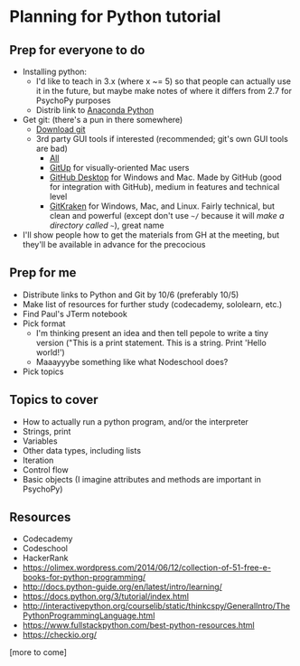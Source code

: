 # Planning for Python tutorial

## Prep for everyone to do

* Installing python:
  * I'd like to teach in 3.x (where x ~= 5) so that people can actually use it in the future, but maybe make notes of where it  differs from 2.7 for PsychoPy purposes
  * Distrib link to [Anaconda Python](https://www.continuum.io/downloads)
* Get git: (there's a pun in there somewhere)
  * [Download git](https://git-scm.com/downloads)
  * 3rd party GUI tools if interested (recommended; git's own GUI tools are bad)
    * [All](https://git-scm.com/downloads/guis)
    * [GitUp](http://gitup.co/) for visually-oriented Mac users
    * [GitHub Desktop](https://desktop.github.com/) for Windows and Mac. Made by GitHub (good for integration with GitHub), medium in features and technical level
    * [GitKraken](https://www.gitkraken.com/) for Windows, Mac, and Linux. Fairly technical, but clean and powerful (except don't use `~/` because it will *make a directory called `~`*), great name
* I'll show people how to get the materials from GH at the meeting, but they'll be available in advance for the precocious

## Prep for me

* Distribute links to Python and Git by 10/6 (preferably 10/5)
* Make list of resources for further study (codecademy, sololearn, etc.)
* Find Paul's JTerm notebook
* Pick format
  * I'm thinking present an idea and then tell pepole to write a tiny version ("This is a print statement. This is a string. Print 'Hello world!')
  * Maaayyybe something like what Nodeschool does?
* Pick topics

## Topics to cover

* How to actually run a python program, and/or the interpreter
* Strings, print
* Variables
* Other data types, including lists
* Iteration
* Control flow
* Basic objects (I imagine attributes and methods are important in PsychoPy)

## Resources

* Codecademy
* Codeschool
* HackerRank
* https://olimex.wordpress.com/2014/06/12/collection-of-51-free-e-books-for-python-programming/
* http://docs.python-guide.org/en/latest/intro/learning/
* https://docs.python.org/3/tutorial/index.html
* http://interactivepython.org/courselib/static/thinkcspy/GeneralIntro/ThePythonProgrammingLanguage.html
* https://www.fullstackpython.com/best-python-resources.html
* https://checkio.org/

[more to come]
